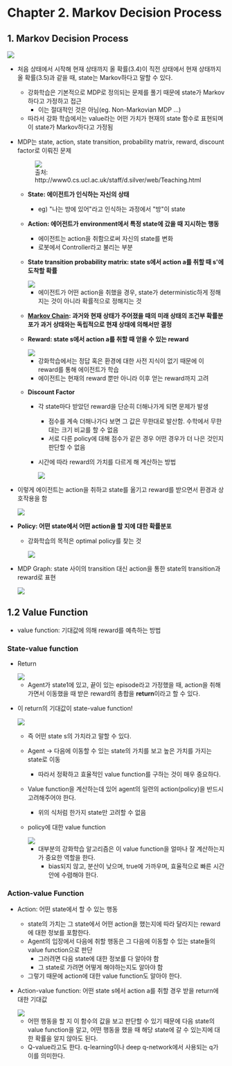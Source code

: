 # Chapter 2. Markov Decision Process

## 1. Markov Decision Process

<img src="https://dnddnjs.gitbooks.io/rl/content/216050d8baf8170c242d70f2e19803fa.png">

* 처음 상태에서 시작해 현재 상태까지 올 확률(3.4)이 직전 상태에서 현재 상태까지 올 확률(3.5)과 같을 때, state는 Markov하다고 말할 수 있다.

  * 강화학습은 기본적으로 MDP로 정의되는 문제를 풀기 때문에 state가 Markov하다고 가정하고 접근
    * 이는 절대적인 것은 아님(eg. Non-Markovian MDP ...)
  * 따라서 강화 학습에서는 value라는 어떤 가치가 현재의 state 함수로 표현되며 이 state가 Markov하다고 가정됨

* MDP는 state, action, state transition, probability matrix, reward, discount factor로 이뤄진 문제

  

  <figure>
    <img src="https://dnddnjs.gitbooks.io/rl/content/9864ef6a012bcbff9249a3805b06035d.png">
    <figcaption>출처: http://www0.cs.ucl.ac.uk/staff/d.silver/web/Teaching.html</figcaption>
  </figure>

  * **State: 에이전트가 인식하는 자신의 상태**

    * eg) "나는 방에 있어"라고 인식하는 과정에서 "방"이 state

  * **Action: 에어전트가 environment에서 특정 state에 갔을 때 지시하는 행동**

    * 에이전트는 action을 취함으로써 자신의 state를 변화
    * 로봇에서 Controller라고 불리는 부분

  * **State transition probability matrix: state s에서 action a를 취할 때 s'에 도착할 확률**

    <img src="https://dnddnjs.gitbooks.io/rl/content/f834cffade7ab13dcd32530fb3576db2.png"/>

    * 에이전트가 어떤 action을 취했을 경우, state가 deterministic하게 정해지는 것이 아니라 확률적으로 정해지는 것

  * **[Markov Chain](https://ko.wikipedia.org/wiki/%EB%A7%88%EB%A5%B4%EC%BD%94%ED%94%84_%EC%97%B0%EC%87%84): 과거와 현재 상태가 주어졌을 때의 미래 상태의 조건부 확률분포가 과거 상태와는 독립적으로 현재 상태에 의해서만 결정**

  * **Reward: state s에서 action a를 취할 때 얻을 수 있는 reward**

    <img src="https://dnddnjs.gitbooks.io/rl/content/af927db4928fa1c9c68c133ea73e0737.png"/>

    * 강화학습에서는 정답 혹은 환경에 대한 사전 지식이 없기 때문에 이 reward를 통해 에이전트가 학습
    * 에이전트는 현재의 reward 뿐만 아니라 이후 얻는 reward까지 고려

  * **Discount Factor**

    * 각 state마다 받았던 reward을 단순히 더해나가게 되면 문제가 발생

      * 점수를 계속 더해나가다 보면 그 값은 무한대로 발산함. 수학에서 무한대는 크기 비교를 할 수 없음
      * 서로 다른 policy에 대해 점수가 같은 경우 어떤 경우가 더 나은 것인지 판단할 수 없음

    * 시간에 따라 reward의 가치를 다르게 해 계산하는 방법

      <img src="https://dnddnjs.gitbooks.io/rl/content/7983adbb6486e6d5c6972fbba09e86c1.png"/>

* 이렇게 에이전트는 action을 취하고 state를 옮기고 reward를 받으면서 환경과 상호작용을 함

  <img src="https://dnddnjs.gitbooks.io/rl/content/da301af067262a7d688e281d4bade22f.png"/>

* **Policy: 어떤 state에서 어떤 action을 할 지에 대한 확률분포**

  * 강화학습의 목적은 optimal policy를 찾는 것

    <img src="https://dnddnjs.gitbooks.io/rl/content/b256481449d77879cff9109fbecb08d1.png"/>

    

* MDP Graph: state 사이의 transition 대신 action을 통한 state의 transition과 reward로 표현

  <img src="https://dnddnjs.gitbooks.io/rl/content/1.png"/>



## 1.2 Value Function

* value function: 기대값에 의해 reward를 예측하는 방법

### State-value function

* Return

  <img src="https://dnddnjs.gitbooks.io/rl/content/2f32323a0ff14183c045cfb04744ab73.png">

  * Agent가 state1에 있고, 끝이 있는 episode라고 가정했을 때, action을 취해가면서 이동했을 때 받은 reward의 총합을 **return**이라고 할 수 있다.

* 이 return의 기대값이 state-value function!

  <img src="https://dnddnjs.gitbooks.io/rl/content/4885d4877f3115bb054016dbd00e14ea.png">

  * 즉 어떤 state s의 가치라고 말할 수 있다.

  * Agent -> 다음에 이동할 수 있는 state의 가치를 보고 높은 가치를 가지는 state로 이동

    * 따라서 정확하고 효율적인 value function를 구하는 것이 매우 중요하다.

  * Value function을 계산하는데 있어 agent의 일련의 action(policy)을 반드시 고려해주어야 한다. 

    * 위의 식처럼 한가지 state만 고려할 수 없음

  * policy에 대한 value function

    <img src="https://dnddnjs.gitbooks.io/rl/content/232.png">

    * 대부분의 강화학습 알고리즘은 이 value function을 얼마나 잘 계산하는지가 중요한 역할을 한다.
      * bias되지 않고, 분산이 낮으며, true에 가까우며, 효율적으로 빠른 시간 안에 수렴해야 한다.

### Action-value Function

* Action: 어떤 state에서 할 수 있는 행동

  * state의 가치는 그 state에서 어떤 action을 했는지에 따라 달라지는 reward에 대한 정보를 포함한다.
  * Agent의 입장에서 다음에 취할 행동은 그 다음에 이동할 수 있는 state들의 value function으로 판단
    * 그러려면 다음 state에 대한 정보를 다 알아야 함
    * 그 state로 가려면 어떻게 해야하는지도 알아야 함
  * 그렇기 때문에 action에 대한 value function도 알아야 한다.

* Action-value function: 어떤 state s에서 action a를 취할 경우 받을 return에 대한 기대값

  <img src="https://dnddnjs.gitbooks.io/rl/content/e7b067d294a64c295cd120d1cdf33e20.png"/>

  * 어떤 행동을 할 지 이 함수의 값을 보고 판단할 수 있기 때문에 다음 state의 value function을 알고, 어떤 행동을 했을 때 해당 state에 갈 수 있는지에 대한 확률을 알지 않아도 된다.
  * Q-value라고도 한다. q-learning이나 deep q-network에서 사용되는 q가 이를 의미한다.



